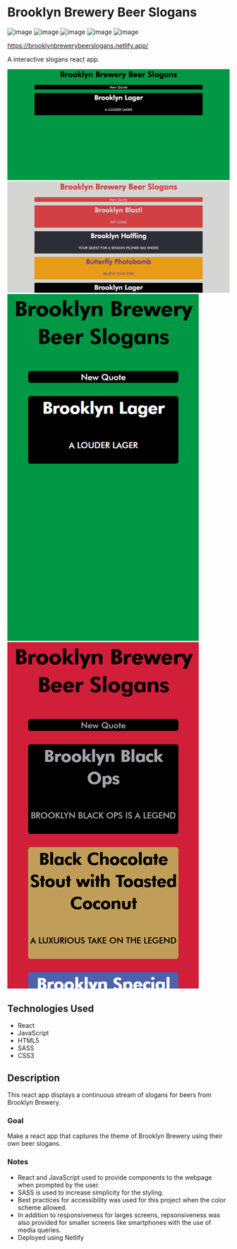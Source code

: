 # Brooklyn Brewery Beer Slogans

![image](https://img.shields.io/badge/React-20232A?style=for-the-badge&logo=react&logoColor=61DAFB)
![image](https://img.shields.io/badge/JavaScript-323330?style=for-the-badge&logo=javascript&logoColor=F7DF1E)
![image](https://img.shields.io/badge/HTML5-E34F26?style=for-the-badge&logo=html5&logoColor=white)
![image](https://img.shields.io/badge/Sass-CC6699?style=for-the-badge&logo=sass&logoColor=white)
![image](https://img.shields.io/badge/CSS3-1572B6?style=for-the-badge&logo=css3&logoColor=white)

https://brooklynbrewerybeerslogans.netlify.app/

A interactive slogans react app.

![image](./img/img1.PNG)
![image](./img/img2.PNG)
![image](./img/img3.PNG)
![image](./img/img4.PNG)

## Technologies Used
- React
- JavaScript
- HTML5
- SASS
- CSS3
## Description
This react app displays a continuous stream of slogans for beers from Brooklyn Brewery.
### Goal
Make a react app that captures the theme of Brooklyn Brewery using their own beer slogans.
### Notes
- React and JavaScript used to provide components to the webpage when prompted by the user.
- SASS is used to increase simplicity for the styling.
- Best practices for accessibility was used for this project when the color scheme allowed.
- In addition to responsiveness for larges screens, repsonsiveness was also provided for smaller screens like smartphones with the use of media queries.
- Deployed using Netlify